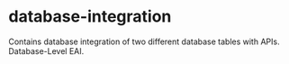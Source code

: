 # database-integration
Contains database integration of two different database tables with APIs. Database-Level EAI.
